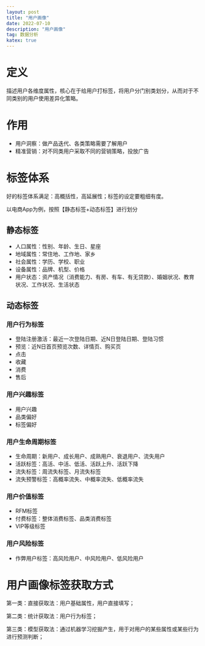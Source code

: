 ```yaml
---
layout: post
title: "用户画像"
date: 2022-07-10
description: "用户画像"
tag: 数据分析
katex: true
---
```


# 定义

描述用户各维度属性，核心在于给用户打标签，将用户分门别类划分，从而对于不同类别的用户使用差异化策略。

# 作用

- 用户洞察：做产品迭代、各类策略需要了解用户
- 精准营销：对不同类用户采取不同的营销策略，投放广告

# 标签体系

好的标签体系满足：高概括性，高延展性；标签的设定要粗细有度。

以电商App为例，按照【静态标签+动态标签】进行划分

## 静态标签

- 人口属性：性别、年龄、生日、星座
- 地域属性：常住地、工作地、家乡
- 社会属性：学历、学校、职业
- 设备属性：品牌、机型、价格
- 用户状态：资产情况（消费能力、有房、有车、有无贷款）、婚姻状况、教育状况、工作状况、生活状态

## 动态标签

### 用户行为标签

- 登陆注册激活：最近一次登陆日期、近N日登陆日期、登陆习惯
- 预览：近N日首页预览次数、详情页、购买页
- 点击
- 收藏
- 消费
- 售后

### 用户兴趣标签

- 用户兴趣
- 品类偏好
- 标签偏好

### 用户生命周期标签

- 生命周期：新用户、成长用户、成熟用户、衰退用户、流失用户
- 活跃标签：高活、中活、低活、活跃上升、活跃下降
- 流失标签：周流失标签、月流失标签
- 流失预警标签：高概率流失、中概率流失、低概率流失

### 用户价值标签

- RFM标签
- 付费标签：整体消费标签、品类消费标签
- VIP等级标签

### 用户风险标签

- 作弊用户标签：高风险用户、中风险用户、低风险用户

# 用户画像标签获取方式

第一类：直接获取法：用户基础属性，用户直接填写；

第二类：统计获取法：用户行为标签；

第三类：模型获取法：通过机器学习挖掘产生，用于对用户的某些属性或某些行为进行预测判断；



